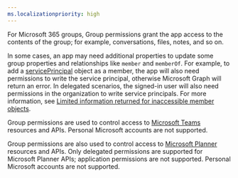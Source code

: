 ```yaml
---
ms.localizationpriority: high
---
```


<!-- markdownlint-disable MD002 MD041 -->

For Microsoft 365 groups, Group permissions grant the app access to the contents of the group; for example, conversations, files, notes, and so on.

In some cases, an app may need additional properties to update some group properties and relationships like `member` and `memberOf`. For example, to add a [servicePrincipal](/graph/api/resources/serviceprincipal?view=graph-rest-beta&preserve-view=true) object as a member, the app will also need permissions to write the service principal, otherwise Microsoft Graph will return an error. In delegated scenarios, the signed-in user will also need permissions in the organization to write service principals. For more information, see [Limited information returned for inaccessible member objects](/graph/permissions-overview#limited-information-returned-for-inaccessible-member-objects).

Group permissions are used to control access to [Microsoft Teams](/graph/api/resources/teams-api-overview) resources and APIs. Personal Microsoft accounts are not supported.

Group permissions are also used to control access to [Microsoft Planner](/graph/api/resources/planner-overview) resources and APIs. Only delegated permissions are supported for Microsoft Planner APIs; application permissions are not supported. Personal Microsoft accounts are not supported.

